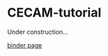 # CECAM-tutorial

Under construction...

[binder page](https://notebooks.mpcdf.mpg.de/binder/v2/gl/pyiron%2Fcecam-tutorial/HEAD)
